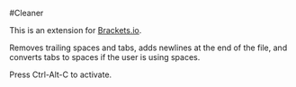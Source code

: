 #Cleaner

This is an extension for [Brackets.io](https://github.com/adobe/brackets).

Removes trailing spaces and tabs, adds newlines at the end of the file, and converts tabs to spaces if the user is using spaces.

Press Ctrl-Alt-C to activate.